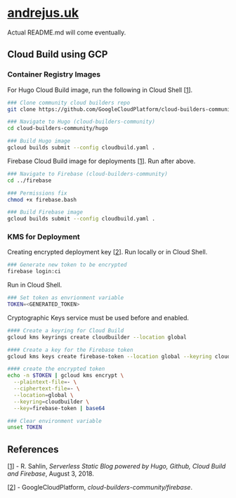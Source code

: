 # [andrejus.uk](https://andrejus.uk/)

Actual README.md will come eventually.

## Cloud Build using GCP

### Container Registry Images
For Hugo Cloud Build image, run the following in Cloud Shell [[1]].
```sh
### Clone community cloud builders repo
git clone https://github.com/GoogleCloudPlatform/cloud-builders-community.git

### Navigate to Hugo (cloud-builders-community)
cd cloud-builders-community/hugo

### Build Hugo image
gcloud builds submit --config cloudbuild.yaml .
```

Firebase Cloud Build image for deployments [[1]]. Run after above.
```sh
### Navigate to Firebase (cloud-builders-community)
cd ../firebase

### Permissions fix
chmod +x firebase.bash

### Build Firebase image
gcloud builds submit --config cloudbuild.yaml .
```

### KMS for Deployment
Creating encrypted deployment key [[2]]. Run locally or in Cloud Shell.

```sh
### Generate new token to be encrypted
firebase login:ci
```

Run in Cloud Shell.

```sh
### Set token as envrionment variable
TOKEN=<GENERATED_TOKEN>
```

Cryptographic Keys service must be used before and enabled.

```sh
#### Create a keyring for Cloud Build
gcloud kms keyrings create cloudbuilder --location global

#### Create a key for the Firebase token
gcloud kms keys create firebase-token --location global --keyring cloudbuilder --purpose encryption

#### create the encrypted token
echo -n $TOKEN | gcloud kms encrypt \
  --plaintext-file=- \
  --ciphertext-file=- \
  --location=global \
  --keyring=cloudbuilder \
  --key=firebase-token | base64
```

```sh
### Clear environment variable
unset TOKEN
```



## References

[1]: https://robertsahlin.com/serverless-static-blog-powered-by-hugo-github-cloud-build-and-firebase/
[[1]] - R. Sahlin, 
_Serverless Static Blog powered by Hugo, Github, Cloud Build and Firebase_,
August 3, 2018.

[2]: https://github.com/GoogleCloudPlatform/cloud-builders-community/tree/master/firebase
[[2]] - GoogleCloudPlatform,
_cloud-builders-community/firebase_.